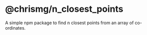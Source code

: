 # @chrismg/n_closest_points

A simple npm package to find n closest points from an array of co-ordinates.
